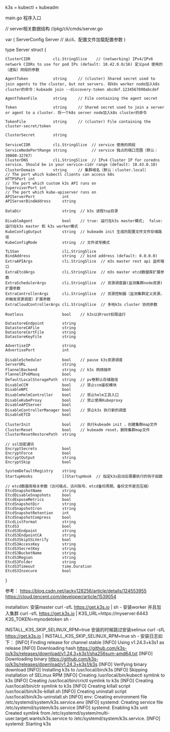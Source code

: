 k3s = kubectl + kubeadm

main.go 程序入口


// server相关数据结构
//pkg/cli/cmds/server.go 

var (
	ServerConfig Server			// 从cli、配置文件加载配置参数
)

type Server struct {

	ClusterCIDR          cli.StringSlice	// (networking) IPv4/IPv6 network CIDRs to use for pod IPs (default: 10.42.0.0/16) 定义pod 使用的（虚拟）网段的参数
	
	AgentToken           string		// (cluster) Shared secret used to join agents to the cluster, but not servers. 将k8s worker node加入k8s cluster的命令：kubeadm join --discovery-token abcdef.1234567890abcdef
	
	AgentTokenFile       string		// File containing the agent secret
	
	Token                string		// Shared secret used to join a server or agent to a cluster. 将一个k8s server node加入k8s cluster的命令
	
	TokenFile            string		// (cluster) File containing the cluster-secret/token
	
	ClusterSecret        string
	
	ServiceCIDR          cli.StringSlice  // service 使用的网段
	ServiceNodePortRange string           // service 独占的端口范围（默认：30000-32767）
	ClusterDNS           cli.StringSlice  // IPv4 Cluster IP for coredns service. Should be in your service-cidr range (default: 10.43.0.10)
	ClusterDomain        string     // 集群域名（默认：cluster.local）
	// The port which kubectl clients can access k8s
	HTTPSPort int
	// The port which custom k3s API runs on
	SupervisorPort int
	// The port which kube-apiserver runs on
	APIServerPort            int
	APIServerBindAddress     string
	
	DataDir                  string  // k3s 进程top目录
	
	DisableAgent             bool    // true: 运行在k3s master模式;  false: 运行在k3s master 和 k3s worker模式
	KubeConfigOutput         string  // kubeadm init 生成的配置文件文件存储路径
	KubeConfigMode           string  // 文件读写模式
	
	TLSSan                   cli.StringSlice
	BindAddress              string  // bind address (default: 0.0.0.0)
	ExtraAPIArgs             cli.StringSlice  // m3s master rest api 监听端口
	ExtraEtcdArgs            cli.StringSlice  // m3s master etcd数据库扩展参数
	ExtraSchedulerArgs       cli.StringSlice  // 资源调度器(监测集群node资源)扩展参数
	ExtraControllerArgs      cli.StringSlice  // 资源控制器（监测集群定义资源，并触发资源调度）扩展参数
	ExtraCloudControllerArgs cli.StringSlice  // 多地k3s cluster 协同参数
	
	Rootless                 bool    // k3s以非root权限运行
	
	DatastoreEndpoint        string
	DatastoreCAFile          string
	DatastoreCertFile        string
	DatastoreKeyFile         string
	
	AdvertiseIP              string
	AdvertisePort            int
	
	DisableScheduler         bool    // pause k3s资源调度
	ServerURL                string
	FlannelBackend           string  // k3s 网络插件
	FlannelIPv6Masq          bool
	DefaultLocalStoragePath  string  // pv卷默认存储路径
	DisableCCM               bool    // 禁止ccm鉴权模块
	DisableNPC               bool
	DisableHelmController    bool    // 禁止helm工具入口
	DisableKubeProxy         bool    // 禁止使用Kubeproxy
	DisableAPIServer         bool
	DisableControllerManager bool    // 禁止k3s 执行新的调度
	DisableETCD              bool
	
	ClusterInit              bool    // 执行kubeadm init ，创建集群map文件
	ClusterReset             bool    // kubeadm reset，删除集群map文件
	ClusterResetRestorePath  string

    // ssl加密通讯
	EncryptSecrets           bool
	EncryptForce             bool
	EncryptOutput            string
	EncryptSkip              bool
	
	SystemDefaultRegistry    string
	StartupHooks             []StartupHook  // 指定k3s启动后需要执行的钩子函数
   
    // etcd数据库相关参数（访问端点、访问账号、etcd备份周期、备份文件是否压缩）
	EtcdSnapshotName         string
	EtcdDisableSnapshots     bool
	EtcdExposeMetrics        bool
	EtcdSnapshotDir          string
	EtcdSnapshotCron         string
	EtcdSnapshotRetention    int
	EtcdSnapshotCompress     bool
	EtcdListFormat           string
	EtcdS3                   bool
	EtcdS3Endpoint           string
	EtcdS3EndpointCA         string
	EtcdS3SkipSSLVerify      bool
	EtcdS3AccessKey          string
	EtcdS3SecretKey          string
	EtcdS3BucketName         string
	EtcdS3Region             string
	EtcdS3Folder             string
	EtcdS3Timeout            time.Duration
	EtcdS3Insecure           bool
}

参考：
https://blog.csdn.net/jacky128256/article/details/124553955
https://cloud.tencent.com/developer/article/1539054

installation:
安装master
curl -sfL https://get.k3s.io | sh -
安装worker 并且加入集群
curl -sfL https://get.k3s.io | K3S_URL=https://myserver:6443 K3S_TOKEN=mynodetoken sh -

INSTALL_K3S_SKIP_SELINUX_RPM=true 安装的时候跳过安装selinux
curl -sfL https://get.k3s.io | INSTALL_K3S_SKIP_SELINUX_RPM=true sh -
安装日志如下：
[INFO]  Finding release for channel stable
[INFO]  Using v1.24.3+k3s1 as release
[INFO]  Downloading hash https://github.com/k3s-io/k3s/releases/download/v1.24.3+k3s1/sha256sum-amd64.txt
[INFO]  Downloading binary https://github.com/k3s-io/k3s/releases/download/v1.24.3+k3s1/k3s
[INFO]  Verifying binary download
[INFO]  Installing k3s to /usr/local/bin/k3s
[INFO]  Skipping installation of SELinux RPM
[INFO]  Creating /usr/local/bin/kubectl symlink to k3s
[INFO]  Creating /usr/local/bin/crictl symlink to k3s
[INFO]  Creating /usr/local/bin/ctr symlink to k3s
[INFO]  Creating killall script /usr/local/bin/k3s-killall.sh
[INFO]  Creating uninstall script /usr/local/bin/k3s-uninstall.sh
[INFO]  env: Creating environment file /etc/systemd/system/k3s.service.env
[INFO]  systemd: Creating service file /etc/systemd/system/k3s.service
[INFO]  systemd: Enabling k3s unit
Created symlink from /etc/systemd/system/multi-user.target.wants/k3s.service to /etc/systemd/system/k3s.service.
[INFO]  systemd: Starting k3s






















